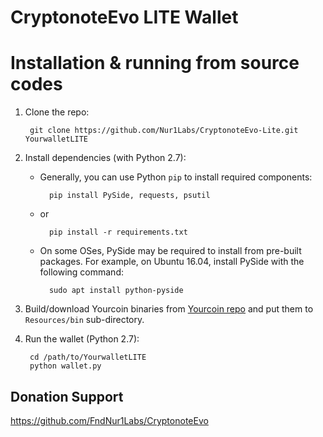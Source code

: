 # CryptonoteEvo LITE Wallet

# Installation & running from source codes

1. Clone the repo:
		
		git clone https://github.com/Nur1Labs/CryptonoteEvo-Lite.git YourwalletLITE

2. Install dependencies (with Python 2.7):

	* Generally, you can use Python `pip` to install required components:
		
			pip install PySide, requests, psutil
	
	* or
			
			pip install -r requirements.txt 
	
	* On some OSes, PySide may be required to install from pre-built packages. For example, on Ubuntu 16.04, install PySide with the following command:
			
			sudo apt install python-pyside


3. Build/download Yourcoin binaries from [Yourcoin repo](https://github.com/yourproject/yourcoin) and put them to `Resources/bin` sub-directory.

4. Run the wallet (Python 2.7):
		
		cd /path/to/YourwalletLITE
		python wallet.py

## Donation Support

https://github.com/FndNur1Labs/CryptonoteEvo
